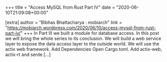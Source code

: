 +++
title = "Access MySQL from Rust Part IV"
date = "2020-06-10T21:09:08+00:00"

[extra]
author = "Bibhas Bhattacharya : mobiarch"
link = "https://mobiarch.wordpress.com/2020/06/10/access-mysql-from-rust-part-iv/"
+++
In Part III we built a module for database access. In this post we will bring the whole series to its conclusion. We will build a web service layer to expose the data access layer to the outside world. We will use the actix web framework. Add Dependencies Open Cargo.toml. Add actix-web, actix-rt and serde [&#8230;]